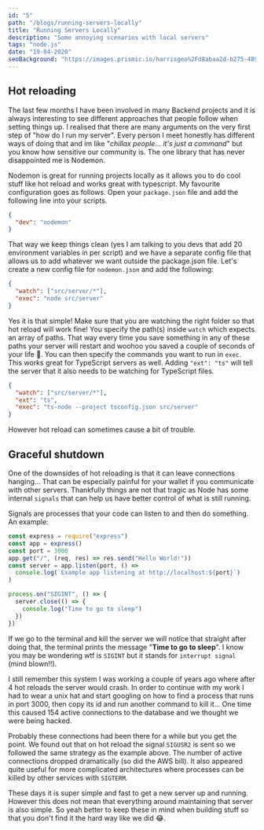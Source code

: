 ```yaml
---
id: "5"
path: "/blogs/running-servers-locally"
title: "Running Servers Locally"
description: "Some annoying scenarios with local servers"
tags: "node.js"
date: "19-04-2020"
seoBackground: "https://images.prismic.io/harrisgeo%2Fd8abaa2d-b275-4896-a887-bd3263774172_me-snow.jpg?auto=compress,format"
---
```


## Hot reloading

The last few months I have been involved in many Backend projects and it is always interesting to see different approaches that people follow when setting things up. I realised that there are many arguments on the very first step of "how do I run my server". Every person I meet honestly has different ways of doing that and im like "_chillax people... it's just a command_" but you know how sensitive our community is. The one library that has never disappointed me is Nodemon.

Nodemon is great for running projects locally as it allows you to do cool stuff like hot reload and works great with typescript. My favourite configuration goes as follows. Open your `package.json` file and add the following line into your scripts.

```json
{
  "dev": "nodemon"
}
```

That way we keep things clean (yes I am talking to you devs that add 20 environment variables in per script) and we have a separate config file that allows us to add whatever we want outside the package.json file. Let's create a new config file for `nodemon.json` and add the following:

```json
{
  "watch": ["src/server/*"],
  "exec": "node src/server"
}
```

Yes it is that simple! Make sure that you are watching the right folder so that hot reload will work fine! You specify the path(s) inside `watch` which expects an array of paths. That way every time you save something in any of these paths your server will restart and woohoo you saved a couple of seconds of your life 🎉. You can then specify the commands you want to run in `exec`. This works great for TypeScript servers as well. Adding `"ext": "ts"` will tell the server that it also needs to be watching for TypeScript files.

```json
{
  "watch": ["src/server/*"],
  "ext": "ts",
  "exec": "ts-node --project tsconfig.json src/server"
}
```

However hot reload can sometimes cause a bit of trouble.

## Graceful shutdown

One of the downsides of hot reloading is that it can leave connections hanging... That can be especially painful for your wallet if you communicate with other servers. Thankfully things are not that tragic as Node has some internal `signals` that can help us have better control of what is still running.

Signals are processes that your code can listen to and then do something. An example:

```js
const express = require("express")
const app = express()
const port = 3000
app.get("/", (req, res) => res.send("Hello World!"))
const server = app.listen(port, () =>
  console.log(`Example app listening at http://localhost:${port}`)
)

process.on("SIGINT", () => {
  server.close(() => {
    console.log("Time to go to sleep")
  })
})
```

If we go to the terminal and kill the server we will notice that straight after doing that, the terminal prints the message "**Time to go to sleep**". I know you may be wondering wtf is `SIGINT` but it stands for `interrupt signal` (mind blown!!).

I still remember this system I was working a couple of years ago where after 4 hot reloads the server would crash. In order to continue with my work I had to wear a unix hat and start googling on how to find a process that runs in port 3000, then copy its id and run another command to kill it... One time this caused 154 active connections to the database and we thought we were being hacked.

Probably these connections had been there for a while but you get the point. We found out that on hot reload the signal `SIGUSR2` is sent so we followed the same strategy as the example above. The number of active connections dropped dramatically (so did the AWS bill). It also appeared quite useful for more complicated architectures where processes can be killed by other services with `SIGTERM`.

These days it is super simple and fast to get a new server up and running. However this does not mean that everything around maintaining that server is also simple. So yeah better to keep these in mind when building stuff so that you don't find it the hard way like we did 😂.
